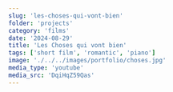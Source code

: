 ```yaml
---
slug: 'les-choses-qui-vont-bien'
folder: 'projects'
category: 'films'
date: '2024-08-29'
title: 'Les Choses qui vont bien'
tags: ['short film', 'romantic', 'piano']
image: './../../images/portfolio/choses.jpg'
media_type: 'youtube'
media_src: 'DqiHqZ59Qas'
---
```

